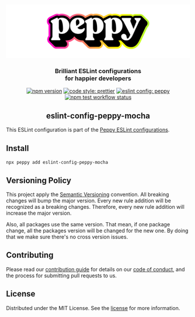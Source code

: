 <div align="center"><img src="../../media/readme-banner.png" width="600" role="presentation" /></div>

<h3 align="center">Brilliant ESLint configurations<br/> for happier developers</h3>

<p align="center">
    <a href="https://www.npmjs.org/package/eslint-config-peppy-mocha"><img src="https://img.shields.io/npm/v/eslint-config-peppy-mocha.svg" alt="npm version" /></a>
    <a href="https://prettier.io/"><img src="https://img.shields.io/badge/code_style-prettier-ff69b4.svg" alt="code style: prettier" /></a>
    <a href="https://github.com/arsnl/peppy"><img src="https://img.shields.io/badge/config-peppy-B0FF31.svg?logo=eslint" alt="eslint config: peppy" /></a>
    <a href="https://github.com/arsnl/peppy/actions?query=workflow%3Atest+branch%main"><img src="https://github.com/arsnl/peppy/workflows/test/badge.svg?branch=main" alt="npm test workflow status" /></a>
</p>

<h2 align="center">eslint-config-peppy-mocha</h2>

This ESLint configuration is part of the [Peppy ESLint configurations](https://www.npmjs.com/package/peppy).

## Install

```
npx peppy add eslint-config-peppy-mocha
```

## Versioning Policy

This project apply the [Semantic Versioning](https://semver.org/) convention. All breaking changes will bump the major version. Every new rule addition will be recognized as a breaking changes. Therefore, every new rule addition will increase the major version.

Also, all packages use the same version. That mean, if one package change, all the packages version will be changed for the new one. By doing that we make sure there's no cross version issues.

## Contributing

Please read our [contribution guide](/CONTRIBUTING.md) for details on our [code of conduct](/CODE_OF_CONDUCT.md), and the process for submitting pull requests to us.

## License

Distributed under the MIT License. See the [license](/LICENSE) for more information.
